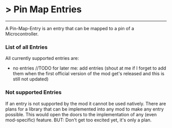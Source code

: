 # > Pin Map Entries
---

A Pin-Map-Entry is an entry that can be mapped to a pin of a Microcontroller.
### List of all Entries
All currently supported entries are:
- no entries //TODO for later me: add entries (shout at me if I forget to add them when the first official version of the mod get's released and this is still not updated)

### Not supported Entries
If an entry is not supported by the mod it cannot be used natively. There are plans for a library that can be implemented into any mod to make any entry possible. This would open the doors to the implementation of any (even mod-specific) feature. BUT: Don't get too excited yet, it's only a plan.